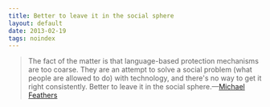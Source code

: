 ```yaml
---
title: Better to leave it in the social sphere
layout: default
date: 2013-02-19
tags: noindex
---
```


> The fact of the matter is that language-based protection mechanisms are too coarse. They are an attempt to solve a social problem (what people are allowed to do) with technology, and there's no way to get it right consistently. Better to leave it in the social sphere.—[Michael Feathers](http://news.ycombinator.com/item?id=5248310)